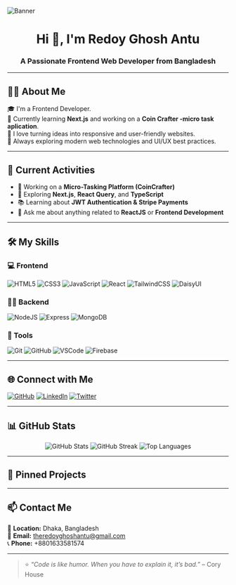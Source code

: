 <!-- Banner -->
![Banner]([https://i.imgur.com/UZsoN8Y.png](https://www.canva.com/design/DAGveOGm0EI/iYEv5pF1q44-y_Ko4Gh1tQ/view?utm_content=DAGveOGm0EI&utm_campaign=designshare&utm_medium=link2&utm_source=uniquelinks&utlId=hff48d4291f)) 

<h1 align="center">Hi 👋, I'm Redoy Ghosh Antu</h1>
<h3 align="center">A Passionate Frontend Web Developer from Bangladesh</h3>

---

## 👨‍💻 About Me

🎓 I'm a Frontend Developer.  
🌱 Currently learning **Next.js** and working on a **Coin Crafter -micro task aplication**.  
🚀 I love turning ideas into responsive and user-friendly websites.  
🧠 Always exploring modern web technologies and UI/UX best practices.

---

## 🚀 Current Activities

- 🔭 Working on a **Micro-Tasking Platform (CoinCrafter)**
- 🌱 Exploring **Next.js**, **React Query**, and **TypeScript**
- 📚 Learning about **JWT Authentication & Stripe Payments**
- 💬 Ask me about anything related to **ReactJS** or **Frontend Development**

---

## 🛠️ My Skills

### 💻 Frontend
![HTML5](https://img.shields.io/badge/-HTML5-E34F26?logo=html5&logoColor=white)
![CSS3](https://img.shields.io/badge/-CSS3-1572B6?logo=css3&logoColor=white)
![JavaScript](https://img.shields.io/badge/-JavaScript-F7DF1E?logo=javascript&logoColor=black)
![React](https://img.shields.io/badge/-React-61DAFB?logo=react&logoColor=black)
![TailwindCSS](https://img.shields.io/badge/-TailwindCSS-38B2AC?logo=tailwind-css&logoColor=white)
![DaisyUI](https://img.shields.io/badge/-DaisyUI-FF69B4?logo=daisyui&logoColor=white)

### 🧑‍💻 Backend
![NodeJS](https://img.shields.io/badge/-Node.js-339933?logo=node.js&logoColor=white)
![Express](https://img.shields.io/badge/-Express.js-000000?logo=express&logoColor=white)
![MongoDB](https://img.shields.io/badge/-MongoDB-47A248?logo=mongodb&logoColor=white)

### 🔧 Tools
![Git](https://img.shields.io/badge/-Git-F05032?logo=git&logoColor=white)
![GitHub](https://img.shields.io/badge/-GitHub-181717?logo=github&logoColor=white)
![VSCode](https://img.shields.io/badge/-VSCode-007ACC?logo=visual-studio-code&logoColor=white)
![Firebase](https://img.shields.io/badge/-Firebase-FFCA28?logo=firebase&logoColor=black)

---

## 🌐 Connect with Me

[![GitHub](https://img.shields.io/badge/-GitHub-181717?style=for-the-badge&logo=github&logoColor=white)](https://github.com/RGAntu)
[![LinkedIn](https://img.shields.io/badge/-LinkedIn-0077B5?style=for-the-badge&logo=linkedin&logoColor=white)](https://www.linkedin.com/in/redoy-ghosh-antu/)
[![Twitter](https://img.shields.io/badge/-Twitter-1DA1F2?style=for-the-badge&logo=twitter&logoColor=white)](https://twitter.com/rg_antu)

---

## 📊 GitHub Stats

<div align="center">
  <img src="https://github-readme-stats.vercel.app/api?username=RGAntu&show_icons=true&theme=radical" alt="GitHub Stats" />
  <img src="https://github-readme-streak-stats.herokuapp.com?user=RGAntu&theme=radical" alt="GitHub Streak" />
  <img src="https://github-readme-stats.vercel.app/api/top-langs/?username=RGAntu&layout=compact&theme=radical" alt="Top Languages" />
</div>

---

## 📌 Pinned Projects


---

## 📫 Contact Me

📍 **Location:** Dhaka, Bangladesh  
📧 **Email:** theredoyghoshantu@gmail.com  
📞 **Phone:** +8801633581574

---

> ⭐ *“Code is like humor. When you have to explain it, it’s bad.”* – Cory House

